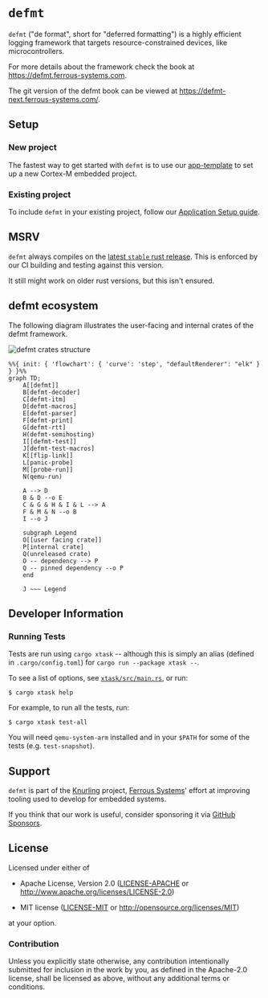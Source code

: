 # `defmt`

`defmt` ("de format", short for "deferred formatting") is a highly efficient logging framework that targets resource-constrained devices, like microcontrollers.

For more details about the framework check the book at <https://defmt.ferrous-systems.com>.

The git version of the defmt book can be viewed at <https://defmt-next.ferrous-systems.com/>.

## Setup

### New project

The fastest way to get started with `defmt` is to use our [app-template] to set up a new Cortex-M embedded project.

[app-template]: https://github.com/knurling-rs/app-template

### Existing project

To include `defmt` in your existing project, follow our [Application Setup guide].

[Application Setup guide]: https://defmt.ferrous-systems.com/setup.html

## MSRV
`defmt` always compiles on the [latest `stable` rust release](https://github.com/rust-lang/rust/releases/latest). This is enforced by our CI building and testing against this version.

It still might work on older rust versions, but this isn't ensured.

## defmt ecosystem

The following diagram illustrates the user-facing and internal crates of the defmt framework.

![defmt crates structure](assets/defmt.png)

```mermaid
%%{ init: { 'flowchart': { 'curve': 'step', "defaultRenderer": "elk" } } }%%
graph TD;
    A[[defmt]]
    B[defmt-decoder]
    C[defmt-itm]
    D[defmt-macros]
    E[defmt-parser]
    F[defmt-print]
    G[defmt-rtt]
    H(defmt-semihosting)
    I[[defmt-test]]
    J[defmt-test-macros]
    K[[flip-link]]
    L[panic-probe]
    M[[probe-run]]
    N(qemu-run)

    A --> D
    B & D --o E
    C & G & H & I & L --> A
    F & M & N --o B
    I --o J

    subgraph Legend
    O[[user facing crate]]
    P[internal crate]
    Q(unreleased crate)
    O -- dependency --> P
    Q -- pinned dependency --o P
    end

    J ~~~ Legend
```

## Developer Information

### Running Tests

Tests are run using `cargo xtask` -- although this is simply an alias (defined in `.cargo/config.toml`) for `cargo run --package xtask --`.

To see a list of options, see [`xtask/src/main.rs`](xtask/src/main.rs), or run:

```console
$ cargo xtask help
```

For example, to run all the tests, run:

```console
$ cargo xtask test-all
```

You will need `qemu-system-arm` installed and in your `$PATH` for some of the tests (e.g. `test-snapshot`).

## Support

`defmt` is part of the [Knurling] project, [Ferrous Systems]' effort at
improving tooling used to develop for embedded systems.

If you think that our work is useful, consider sponsoring it via [GitHub
Sponsors].

## License

Licensed under either of

- Apache License, Version 2.0 ([LICENSE-APACHE](LICENSE-APACHE) or
  http://www.apache.org/licenses/LICENSE-2.0)

- MIT license ([LICENSE-MIT](LICENSE-MIT) or http://opensource.org/licenses/MIT)

at your option.

### Contribution

Unless you explicitly state otherwise, any contribution intentionally submitted
for inclusion in the work by you, as defined in the Apache-2.0 license, shall be
licensed as above, without any additional terms or conditions.

[Knurling]: https://knurling.ferrous-systems.com/
[Ferrous Systems]: https://ferrous-systems.com/
[GitHub Sponsors]: https://github.com/sponsors/knurling-rs
